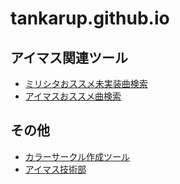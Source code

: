 # tankarup.github.io

## アイマス関連ツール
* [ミリシタおススメ未実装曲検索](https://tankarup.github.io/MillionLive-Song-Recommend/)
* [アイマスおススメ曲検索](https://tankarup.github.io/Imas-Song-Recommend/)


## その他
* [カラーサークル作成ツール](https://tankarup.github.io/colorcircle/)
* [アイマス技術部](imas_tech.md)
